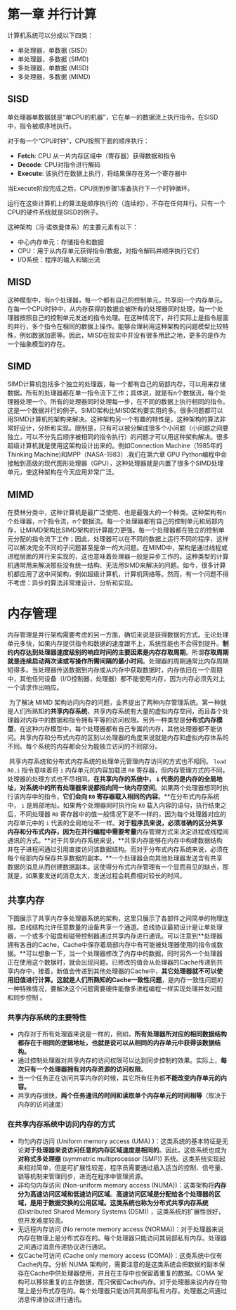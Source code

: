 # 第一章 并行计算

计算机系统可以分成以下四类：

- 单处理器，单数据 (SISD)
- 单处理器，多数据 (SIMD)
- 多处理器，单数据 (MISD)
- 多处理器，多数据 (MIMD)

## SISD

单处理器单数据就是“单CPU的机器”，它在单一的数据流上执行指令。在SISD中，指令被顺序地执行。

对于每一个“CPU时钟”，CPU按照下面的顺序执行：

- **Fetch**: CPU 从一片内存区域中（寄存器）获得数据和指令
- **Decode**: CPU对指令进行解码
- **Execute**: 该执行在数据上执行，将结果保存在另一个寄存器中

当Execute阶段完成之后，CPU回到步骤1准备执行下一个时钟循环。

运行在这些计算机上的算法是顺序执行的（连续的），不存在任何并行。只有一个CPU的硬件系统就是SISD的例子。

这种架构（冯·诺依曼体系）的主要元素有以下：

- 中心内存单元：存储指令和数据
- CPU：用于从内存单元获得指令/数据，对指令解码并顺序执行它们
- I/O系统：程序的输入和输出流

## MISD

这种模型中，有n个处理器，每一个都有自己的控制单元，共享同一个内存单元。在每一个CPU时钟中，从内存获得的数据会被所有的处理器同时处理，每一个处理器按照自己的控制单元发送的指令处理。在这种情况下，并行实际上是指令层面的并行，多个指令在相同的数据上操作。能够合理利用这种架构的问题模型比较特殊，例如数据加密等。因此，MISD在现实中并没有很多用武之地，更多的是作为一个抽象模型的存在。

## SIMD

SIMD计算机包括多个独立的处理器，每一个都有自己的局部内存，可以用来存储数据。所有的处理器都在单一指令流下工作；具体说，就是有n个数据流，每个处理器处理一个。所有的处理器同时处理每一步，在不同的数据上执行相同的指令。这是一个数据并行的例子。SIMD架构比MISD架构要实用的多。很多问题都可以用SIMD计算机的架构来解决。这种架构另一个有趣的特性是，这种架构的算法非常好设计，分析和实现。限制是，只有可以被分解成很多个小问题（小问题之间要独立，可以不分先后顺序被相同的指令执行）的问题才可以用这种架构解决。很多超级计算机就是使用这架构设计出来的。例如Connection Machine（1985年的 Thinking Machine)和MPP（NASA-1983）.我们在第六章 GPU Python编程中会接触到高级的现代图形处理器（GPU），这种处理器就是内置了很多个SIMD处理单元，使这种架构在今天应用非常广泛。

## MIMD

在费林分类中，这种计算机是最广泛使用、也是最强大的一个种类。这种架构有n个处理器，n个指令流，n个数据流。每一个处理器都有自己的控制单元和局部内存，让MIMD架构比SIMD架构的计算能力更强。每一个处理器都在独立的控制单元分配的指令流下工作；因此，处理器可以在不同的数据上运行不同的程序，这样可以解决完全不同的子问题甚至是单一的大问题。在MIMD中，架构是通过线程或进程层面的并行来实现的，这也意味着处理器一般是异步工作的。这种类型的计算机通常用来解决那些没有统一结构、无法用SIMD来解决的问题。如今，很多计算机都应用了这中间架构，例如超级计算机，计算机网络等。然而，有一个问题不得不考虑：异步的算法非常难设计、分析和实现。

# 内存管理

​	内存管理是并行架构需要考虑的另一方面，确切来说是获得数据的方式。无论处理单元多快，如果内存提供指令和数据的速度跟不上，系统性能也不会得到提升。**制约内存达到处理器速度级别的响应时间的主要因素是内存存取周期**。所谓**存取周期就是连续启动两次读或写操作所需间隔的最小时间**。处理器的周期通常比内存周期短得多。当处理器传送数据到内存或从内存中获取数据时，内存依旧在一个周期中，其他任何设备（I/O控制器，处理器）都不能使用内存，因为内存必须先对上一个请求作出响应。



​	为了解决 MIMD 架构访问内存的问题，业界提出了两种内存管理系统。第一种就是人们所熟知的**共享内存系统**，共享内存系统有大量的虚拟内存空间，而且各个处理器对内存中的数据和指令拥有平等的访问权限。另外一种类型是**分布式内存模型**，在这种内存模型中，每个处理器都有自己专属的内存，其他处理器都不能访问。共享内存和分布式内存的区别以处理器的角度来说就是内存和虚拟内存体系的不同。每个系统的内存都会分为能独立访问的不同部分。

​	共享内存系统和分布式内存系统的处理单元管理内存访问的方式也不相同。 `load R0,i` 指令意味着将 `i` 内存单元的内容加载进 `R0` 寄存器，但内存管理方式的不同，处理器的处理方式也不尽相同。**在共享内存的系统中， `i` 代表的是内存的全局地址，对系统中的所有处理器来说都指向同一块内存空间**。如果两个处理器想同时执行该内存中的指令，**它们会向 `R0` 寄存器载入相同的内容**。**在分布式内存系统中， `i` 是局部地址。如果两个处理器同时执行向 `R0` 载入内容的语句，执行结束之后，不同处理器 `R0` 寄存器中的值一般情况下是不一样的，因为每个处理器对应的内存单元中的 `i` 代表的全局地址不一样。**对于程序员来说，**必须准确的区分共享内存和分布式内存**，因为在并行编程中需要考量**内存管理方式来决定进程或线程间通讯的方式。**对于共享内存系统来说，**共享内存能够在内存中构建数据结构并在子进程间通过引用直接访问该数据结构。而对于分布式内存系统来说，必须在每个局部内存保存共享数据的副本。**一个处理器会向其他处理器发送含有共享数据的消息从而创建数据副本。这使得分布式内存管理有一个显而易见的缺点，那就是，如果要发送的消息太大，发送过程会耗费相对较长的时间。

## 共享内存

下图展示了共享内存多处理器系统的架构，这里只展示了各部件之间简单的物理连接。总线结构允许任意数量的设备共享一个通道。总线协议最初设计是让单处理器，一个或多个磁盘和磁带控制器通过共享内存进行通讯。可以注意到**处理器拥有各自的Cache，Cache中保存着局部内存中有可能被处理器使用的指令或数据。**可以想象一下，当一个处理器修改了内存中的数据，同时另外一个处理器正在使用这个数据时，就会出现问题。已修改的值会从处理器的Cache传递到共享内存中，接着，新值会传递到其他处理器的Cache中，**其它处理器就不可以使用旧值进行计算。**这就是人们所熟知的**Cache一致性问题**，是内存一致性问题的一种特殊情况，要解决这个问题需要硬件能像多进程编程一样实现处理并发问题 和同步控制 。

### 共享内存系统的主要特性

- 内存对于所有处理器来说是一样的，例如，**所有处理器所对应的相同数据结构都存在于相同的逻辑地址，也就是说可以从相同的内存单元中获得该数据结构。**
- 通过控制处理器对共享内存的访问权限可以达到同步控制的效果。实际上，**每次只有一个处理器拥有对内存资源的访问权限**。
- 当一个任务正在访问共享内存的时候，其它所有任务都**不能改变内存单元的内容。**
- 共享内存很快，**两个任务通讯的时间和读取单个内存单元的时间相等**（取决于内存的访问速度）

### 在共享内存系统中访问内存的方式

- 均匀内存访问 (Uniform memory access (UMA) )：这类系统的基本特征是无论**对于处理器来说访问任意的内存区域速度是相同的**。因此，这些系统也成为**对称式多处理器** (symmetric multiprocessor (SMP)) 系统。这类系统实现起来相对简单，但是可扩展性较差，程序员需要通过插入适当的控制、信号量、锁等机制来管理同步，进而在程序中管理资源。
- 非均匀内存访问 (Non-uniform memory access (NUMA))：这类架构将**内存分为高速访问区域和低速访问区域**。**高速访问区域是分配给各个处理器的区域，是用于数据交换的公用区域。**这类系统也称为**分布式共享内存系统** (Distributed Shared Memory Systems (DSM)) ，这类系统的扩展性很好，但开发难度较高。
- 无远程内存访问 (No remote memory access (NORMA))：对于处理器来说内存在物理上是分布式存在的。每个处理器只能访问其局部私有内存。处理器之间通过消息传递协议进行通讯。
- 仅Cache可访问 (Cache only memory access (COMA))：这类系统中仅有Cache内存。分析 NUMA 架构时，需要注意的是这类系统会把数据的副本保存在Cache中供处理器使用，并且在主存中也保留着重复的数据。COMA 架构可以移除重复的主存数据，而只保留Cache内存。对于处理器来说内存在物理上是分布式存在的。每个处理器只能访问其局部私有内存。处理器之间通过消息传递协议进行通讯。


